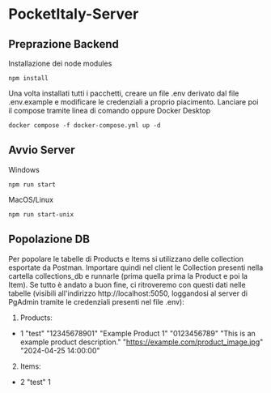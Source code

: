 # PocketItaly-Server

## Preprazione Backend
Installazione dei node modules
```
npm install
```
Una volta installati tutti i pacchetti, creare un file .env derivato dal file .env.example e modificare le credenziali a proprio piacimento.
Lanciare poi il compose tramite linea di comando oppure Docker Desktop
```
docker compose -f docker-compose.yml up -d
```

## Avvio Server
Windows
```
npm run start
```
MacOS/Linux
```
npm run start-unix
```

## Popolazione DB
Per popolare le tabelle di Products e Items si utilizzano delle collection esportate da Postman.
Importare quindi nel client le Collection presenti nella cartella collections_db e runnarle (prima quella prima la Product e poi la Item).
Se tutto è andato a buon fine, ci ritroveremo con questi dati nelle tabelle (visibili all'indirizzo http://localhost:5050, loggandosi al server di PgAdmin tramite le credenziali presenti nel file .env):
1) Products: 
- 1	"test"	"12345678901"	"Example Product 1"	"0123456789"	"This is an example product description."	"https://example.com/product_image.jpg"	"2024-04-25 14:00:00"
2) Items: 
- 2	"test"	1
